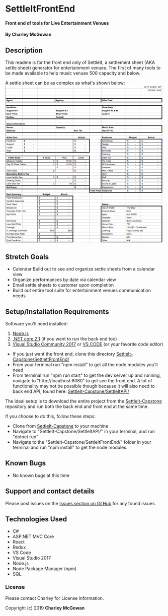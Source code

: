 ﻿# SettleItFrontEnd

#### Front end of tools for Live Entertainment Venues

#### By Charley McGowan

## Description

This readme is for the front end only of SettleIt, a settlement sheet (AKA settle sheet) generator for entertainment venues. The first of many tools to be made available to help music venues 500 capacity and below.

A settle sheet can be as complex as what's shown below:
<img src="src\assets\concert-promoter-settlement-sheet.png" style="width: 500px">

## Stretch Goals
* Calendar Build out to see and organize settle sheets from a calendar view
* Organize performances by date via calendar view
* Email settle sheets to customer upon completion
* Build out entire tool suite for entertainment venues communication needs

## Setup/Installation Requirements

Software you'll need installed:

1. [Node.js](https://nodejs.org/en/download/)
2. [.NET core 2.1](https://dotnet.microsoft.com/download) (if you want to run the back end too)
3. [Visual Studio Community 2017](https://visualstudio.microsoft.com/vs/community/) or [VS CODE](https://code.visualstudio.com/download) (or your favorite code editor)

* If you just want the front end, clone this directory [SettleIt-Capstone/SettleItFrontEnd/](https://github.com/glitchwizard/SettleIt-Capstone/tree/master/SettleItFrontEnd)
* From your terminal run "npm install" to get all the node modules you'll need
* From terminal run "npm run start" to get the dev server up and running, navigate to "http://localhost:8080" to get see the front end. A lot of functionality may not be possible though because it will also need to back end API, found here: [SettleIt-Capstone/SettleItAPI/](https://github.com/glitchwizard/SettleIt-Capstone/tree/master/SettleItAPI)

The ideal setup is to download the entire project from the [SettleIt-Capstone](https://github.com/glitchwizard/SettleIt-Capstone) repository and run both the back end and front end at the same time. 

If you choose to do this, follow these steps: 

* Clone from [SettleIt-Capstone](https://github.com/glitchwizard/SettleIt-Capstone) to your machine
* Navigate to "SettleIt-Capstone/SettleItAPI/" in your terminal, and run "dotnet run"
* Navigate to the "SettleIt-Capstone/SettleItFrontEnd/" folder in your terminal and run "npm install" to get the node modules.


## Known Bugs

* No known bugs at this time

## Support and contact details

Please post issues on the [Issues section on GitHub](https://github.com/glitchwizard/SettleIt-Capstone/issues) for any found issues.

## Technologies Used

* C#
* ASP.NET MVC Core
* React
* Redux
* VS Code
* Visual Studio 2017
* Node.js
* Node Package Manager (npm)
* SQL

### License

Please contact Charley for License information.

Copyright (c) 2019 **Charley McGowan**